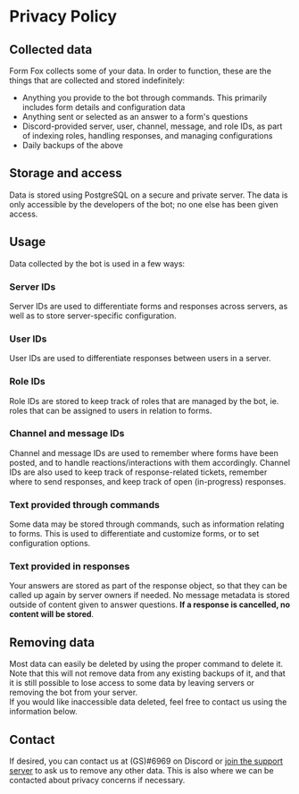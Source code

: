 # Privacy Policy
## Collected data
Form Fox collects some of your data. In order to function, these are the things that are collected and stored indefinitely:
- Anything you provide to the bot through commands. This primarily includes form details and configuration data
- Anything sent or selected as an answer to a form's questions
- Discord-provided server, user, channel, message, and role IDs, as part of indexing roles, handling responses, and managing configurations
- Daily backups of the above

## Storage and access
Data is stored using PostgreSQL on a secure and private server. The data is only accessible by the developers of the bot; no one else has been given access.

## Usage
Data collected by the bot is used in a few ways:
### Server IDs
Server IDs are used to differentiate forms and responses across servers, as well as to store server-specific configuration.

### User IDs
User IDs are used to differentiate responses between users in a server.

### Role IDs
Role IDs are stored to keep track of roles that are managed by the bot, ie. roles that can be assigned to users in relation to forms.

### Channel and message IDs
Channel and message IDs are used to remember where forms have been posted, and to handle reactions/interactions with them accordingly. 
Channel IDs are also used to keep track of response-related tickets, remember where to send responses, and keep track of open (in-progress) responses.

### Text provided through commands
Some data may be stored through commands, such as information relating to forms. This is used to differentiate and customize forms, or to set configuration options.

### Text provided in responses
Your answers are stored as part of the response object, so that they can be called up again by server owners if needed.
No message metadata is stored outside of content given to answer questions. **If a response is cancelled, no content will be stored**.

## Removing data
Most data can easily be deleted by using the proper command to delete it. Note that this will not remove data from any existing backups of it, and that it is still possible to lose access to some data by leaving servers or removing the bot from your server.  
If you would like inaccessible data deleted, feel free to contact us using the information below.

## Contact
If desired, you can contact us at (GS)#6969 on Discord or [join the support server](https://discord.gg/EvDmXGt) to ask us to remove any other data. This is also where we can be contacted about privacy concerns if necessary.
